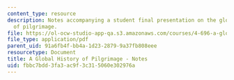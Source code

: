 ```yaml
---
content_type: resource
description: Notes accompanying a student final presentation on the global history
  of pilgrimage.
file: https://ol-ocw-studio-app-qa.s3.amazonaws.com/courses/4-696-a-global-history-of-architecture-writing-seminar-spring-2008/fbbc7bdd3fa3ac9f3c315060e302976a_MIT4_696s08_project05_notes.pdf
file_type: application/pdf
parent_uid: 91a6fb4f-bb4a-1d23-2879-9a37fb808eee
resourcetype: Document
title: A Global History of Pilgrimage - Notes
uid: fbbc7bdd-3fa3-ac9f-3c31-5060e302976a
---
```

